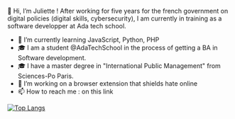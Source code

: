 👋 Hi, I’m Juliette !
After working for five years for the french government on digital policies (digital skills, cybersecurity), I am currently in training as a software developper at Ada tech school.

- 🌱 I’m currently learning JavaScript, Python, PHP
- 🎓 I am a student @AdaTechSchool in the process of getting a BA in Software development.
- 🎓 I have a master degree in "International Public Management" from Sciences-Po Paris.
- 👀 I’m working on a browser extension that shields hate online
- 📫 How to reach me : on this link  


[![Top Langs](https://github-readme-stats.vercel.app/api/top-langs/?username=norab273&layout=compact)](https://github.com/norab273/github-readme-stats)
